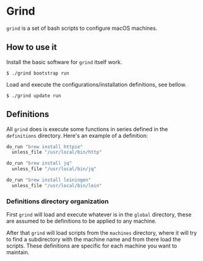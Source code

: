 # Grind

`grind` is a set of bash scripts to configure macOS machines.

## How to use it

Install the basic software for `grind` itself work.

```
$ ./grind bootstrap run
```

Load and execute the configurations/installation definitions, see bellow.

```
$ ./grind update run
```

## Definitions

All `grind` does is execute some functions in series defined in the `definitions` directory.
Here's an example of a definition:

```bash
do_run "brew install httpie"
  unless_file "/usr/local/bin/http"

do_run "brew install jq"
  unless_file "/usr/local/bin/jq"

do_run "brew install leiningen"
  unless_file "/usr/local/bin/lein"
```

### Definitions directory organization

First `grind` will load and execute whatever is in the `global` directory,
these are assumed to be definitions to be applied to any machine.

After that `grind` will load scripts from the `machines` directory, where it will try
to find a subdirectory with the machine name and from there load the scripts. These
definitions are specific for each machine you want to maintain.
